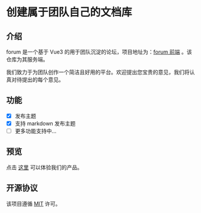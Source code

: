 # 创建属于团队自己的文档库

## 介绍

forum 是一个基于 Vue3 的用于团队沉淀的论坛，项目地址为：[forum 前端](https://github.com/syt-honey/forum) 。该仓库为其服务端。

我们致力于为团队创作一个简洁且好用的平台。欢迎提出您宝贵的意见，我们将认真对待提出的每个意见。

## 功能

-[X] 发布主题
-[X] 支持 markdown 发布主题  
-[ ] 更多功能支持中...

## 预览

点击 [这里](http://121.196.109.76:82/index) 可以体验我们的产品。

## 开源协议

该项目遵循 [MIT](https://opensource.org/licenses/MIT) 许可。


